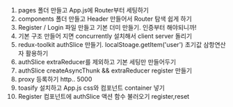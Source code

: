 1. pages 폴더 만들고 App.js에 Router부터 세팅하기
2. components 폴더 만들고 Header 만들어서 Router 탐색 쉽게 하기
3. Register / Login 파일 만들고 기본 더미 만들기. 인증부터 해야되니까!
4. 기본 구조 만들어 지면 concurrently 설치해서 client server 돌리기
5. redux-toolkit authSlice 만들기. localStoage.getItem('user') 초기값 삼항연산자 활용하기
6. authSlice extraReducer를 제외하고 기본 세팅만 만들어두기
7. authSlice createAsyncThunk && extraReducer register 만들기
8. proxy 등록하기 http.. 5000
9. toasify 설치하고 App.js css와 컴포넌트 container 넣기
10. Register 컴포넌트에 authSlice 액션 함수 불러오기 register,reset
